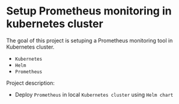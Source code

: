 # Setup Prometheus monitoring in kubernetes cluster

The goal of this project is setuping a Prometheus monitoring tool in Kubernetes cluster. 
- `Kubernetes`
- `Helm`
- `Prometheus`

Project description:
- Deploy `Prometheus` in local `Kubernetes cluster` using `Helm chart`
